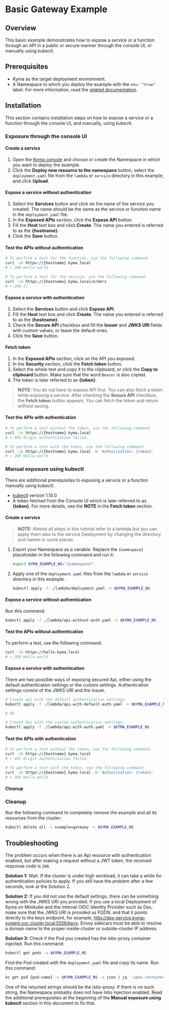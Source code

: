 # Basic Gateway Example

## Overview

This basic example demonstrates how to expose a service or a function through an API in a public or secure manner through the console UI, or manually using kubectl.

## Prerequisites

- Kyma as the target deployment environment.
- A Namespace to which you deploy the example with the `env: "true"` label. For more information, read the [related documentation](https://github.com/kyma-project/kyma/blob/master/docs/kyma/docs/03-02-namespaces.md).

## Installation

This section contains installation steps on how to expose a service or a function through the console UI, and manually, using kubectl.

### Exposure through the console UI

#### Create a service

1. Open the [Kyma console](https://console.kyma.local/) and choose or create the Namespace in which you want to deploy the example.
2. Click the **Deploy new resource to the namespace** button, select the `deployment.yaml` file from the `lambda` or `service` directory in this example, and click **Upload**.

#### Expose a service without authentication

1. Select the **Services** button and click on the name of the service you created. The name should be the same as the service or function name in the `deployment.yaml` file.
2. In the **Exposed APIs** section, click the **Expose API** button.
3. Fill the **Host** text box and click **Create**. The name you entered is referred to as the **\{hostname\}**.
4. Click the **Save** button.

#### Test the APIs without authentication

```bash
# To perform a test for the function, use the following command:
curl -ik https://{hostname}.kyma.local
# > 200 Hello world

# To perform a test for the service, use the following command:
curl -ik https://{hostname}.kyma.local/orders
# > 200 []
```

#### Expose a service with authentication

1. Select the **Services** button and click **Expose API**.
2. Fill the **Host** text box and click **Create**. The name you entered is referred to as the **\{hostname\}**.
3. Check the **Secure API** checkbox and fill the **Issuer** and **JWKS URI** fields with custom values, or leave the default ones.
4. Click the **Save** button.

#### Fetch token

1. In the **Exposed APIs** section, click on the API you exposed.
2. In the **Security** section, click the **Fetch token** button.
3. Select the whole text and copy it to the clipboard, or click the **Copy to clipboard** button. Make sure that the word `Bearer` is also copied.
4. The token is later referred to as **\{token\}**.

>**NOTE:** You do not have to expose API first. You can also fetch a token while exposing a service. After checking the **Secure API** checkbox, the **Fetch token** button appears. You can fetch the token and return without saving.

#### Test the APIs with authentication

```bash
# To perform a test without the token, use the following command:
curl -ik https://{hostname}.kyma.local
# > 401 Origin authentication failed.

# To perform a test with the token, use the following command:
curl -ik https://{hostname}.kyma.local -H 'Authorization: {token}'
# > 200 Hello world
```

### Manual exposure using kubectl

There are additional prerequisites to exposing a service or a function manually using kubectl:

- [kubectl](https://kubernetes.io/docs/tasks/tools/install-kubectl/) version 1.10.0
- A token fetched from the Console UI which is later referred to as **\{token\}**. For more details, see the **NOTE** in the **Fetch token** section.

#### Create a service

>**NOTE:** Almost all steps in this tutorial refer to a lambda but you can apply them also to the service Deployment by changing the directory and names in some places.

1. Export your Namespace as a variable. Replace the `{namespace}` placeholder in the following command and run it:

    ```bash
    export KYMA_EXAMPLE_NS="{namespace}"
    ```

2. Apply one of the `deployment.yaml` files from the `lambda` or `service` directory in this example.

    ``` bash
    kubectl apply -f ./lambda/deployment.yaml -n $KYMA_EXAMPLE_NS
    ```

#### Expose a service without authentication

Run this command:

``` bash
kubectl apply -f ./lambda/api-without-auth.yaml -n $KYMA_EXAMPLE_NS
```

#### Test the APIs without authentication

To perform a test, use the following command:

```bash
curl -ik https://hello.kyma.local
# > 200 Hello world
```

#### Expose a service with authentication

There are two possible ways of exposing secured Api, either using the default authentication settings or the custom settings. Authentication settings consist of the JWKS URI and the Issuer.

``` bash
# Create Api with the default authentication settings:
kubectl apply -f ./lambda/api-with-default-auth.yaml -n $KYMA_EXAMPLE_NS

# OR

# Create Api with the custom authentication settings:
kubectl apply -f ./lambda/api-with-auth.yaml -n $KYMA_EXAMPLE_NS
```

#### Test the APIs with authentication

```bash
# To perform a test without the token, use the following command:
curl -ik https://{hostname}.kyma.local
# > 401 Origin authentication failed.

# To perform a test with the token, use the following command:
curl -ik https://{hostname}.kyma.local -H 'Authorization: {token}'
# > 200 Hello world
```

#### Cleanup

### Cleanup

Run the following command to completely remove the example and all its resources from the cluster:

```bash
kubectl delete all -l example=gateway -n $KYMA_EXAMPLE_NS
```

## Troubleshooting

The problem occurs when there is an Api resource with authentication enabled, but after making a request without a JWT token, the received response code is `200`.

**Solution 1:** Wait. If the cluster is under high workload, it can take a while for authentication policies to apply. If you still have the problem after a few seconds, look at the Solution 2.

**Solution 2:** If you did not use the default settings, there can be something wrong with the JWKS URI you provided. If you use a local Deployment of Kyma on Minikube and the internal OIDC Identity Provider such as Dex, make sure that the JWKS URI is provided as FQDN, and that it points directly to the keys endpoint, for example, http://dex-service.kyma-system.svc.cluster.local:5556/keys. Envoy sidecars must be able to resolve a domain name to the proper inside-cluster or outside-cluster IP address.

**Solution 3:** Check if the Pod you created has the istio-proxy container injected. Run this command:

``` bash
kubectl get pods -n $KYMA_EXAMPLE_NS
```

Find the Pod created with the `deployment.yaml` file and copy its name. Run this command:

``` bash
kc get pod {pod-name} -n $KYMA_EXAMPLE_NS -o json | jq '.spec.containers[].name'
```

One of the returned strings should be the istio-proxy. If there is no such string, the Namespace probably does not have Istio injection enabled. Read the additional prerequisites at the beginning of the **Manual exposure using kubectl** section in this document to fix that.
